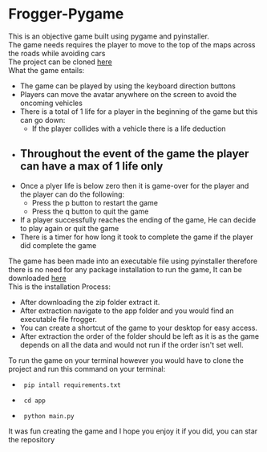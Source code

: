 # Frogger-Pygame
This is an objective game built using pygame and pyinstaller.  
The game needs requires the player to move to the top of the maps across the roads while avoiding cars     
The project can be cloned [here]()    
What the game entails:
 - The game can be played by using the keyboard direction buttons
 - Players can move the avatar anywhere on the screen to avoid the oncoming vehicles 
 - There is a total of 1 life for a player in the beginning of the game but this can go down: 
   - If the player collides with a vehicle there is a life deduction
 - Throughout the event of the game the player can have a max of 1 life only
    -
 - Once a plyer life is below zero then it is game-over for the player and the player can do the following:
   - Press the p button to restart the game
   - Press the q button to quit the game 
 - If a player successfully reaches the ending of the game, He can decide to play again or quit the game
 - There is a timer for how long it took to complete the game if the player did complete the game

The game has been made into an executable file using pyinstaller therefore there is no need for any package installation to run the game, It can be downloaded [here]()    
This is the installation Process:
 - After downloading the zip folder extract it. 
 - After extraction navigate to the app folder and you would find an executable file frogger.
 - You can create a shortcut of the game to your desktop for easy access.
 - After extraction the order of the folder should be left as it is as the game depends on all the data and would not run if the order isn't set well.

To run the game on your terminal however you would have to clone the project and run this command on your terminal:
 -      pip intall requirements.txt
 -      cd app
 -      python main.py

It was fun creating the game and I hope you enjoy it if you did, you can star the repository
